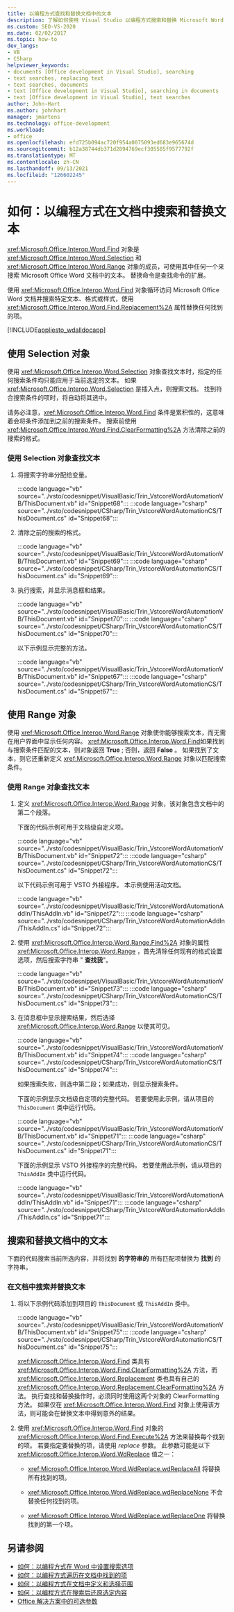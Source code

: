 ```yaml
---
title: 以编程方式查找和替换文档中的文本
description: 了解如何使用 Visual Studio 以编程方式搜索和替换 Microsoft Word 文档中的文本。
ms.custom: SEO-VS-2020
ms.date: 02/02/2017
ms.topic: how-to
dev_langs:
- VB
- CSharp
helpviewer_keywords:
- documents [Office development in Visual Studio], searching
- text searches, replacing text
- text searches, documents
- text [Office development in Visual Studio], searching in documents
- text [Office development in Visual Studio], text searches
author: John-Hart
ms.author: johnhart
manager: jmartens
ms.technology: office-development
ms.workload:
- office
ms.openlocfilehash: efd725b094ac720f954a0075093ed683e965674d
ms.sourcegitcommit: b12a38744db371d2894769ecf305585f9577792f
ms.translationtype: MT
ms.contentlocale: zh-CN
ms.lasthandoff: 09/13/2021
ms.locfileid: "126602245"
---
```

# <a name="how-to-programmatically-search-for-and-replace-text-in-documents"></a>如何：以编程方式在文档中搜索和替换文本
  <xref:Microsoft.Office.Interop.Word.Find> 对象是 <xref:Microsoft.Office.Interop.Word.Selection> 和 <xref:Microsoft.Office.Interop.Word.Range> 对象的成员，可使用其中任何一个来搜索 Microsoft Office Word 文档中的文本。 替换命令是查找命令的扩展。

 使用 <xref:Microsoft.Office.Interop.Word.Find> 对象循环访问 Microsoft Office Word 文档并搜索特定文本、格式或样式，使用 <xref:Microsoft.Office.Interop.Word.Find.Replacement%2A> 属性替换任何找到的项。

 [!INCLUDE[appliesto_wdalldocapp](../vsto/includes/appliesto-wdalldocapp-md.md)]

## <a name="use-a-selection-object"></a>使用 Selection 对象
 使用 <xref:Microsoft.Office.Interop.Word.Selection> 对象查找文本时，指定的任何搜索条件均只能应用于当前选定的文本。 如果 <xref:Microsoft.Office.Interop.Word.Selection> 是插入点，则搜索文档。 找到符合搜索条件的项时，将自动将其选中。

 请务必注意，<xref:Microsoft.Office.Interop.Word.Find> 条件是累积性的，这意味着会将条件添加到之前的搜索条件。 搜索前使用 <xref:Microsoft.Office.Interop.Word.Find.ClearFormatting%2A> 方法清除之前的搜索的格式。

### <a name="to-find-text-using-a-selection-object"></a>使用 Selection 对象查找文本

1. 将搜索字符串分配给变量。

    :::code language="vb" source="../vsto/codesnippet/VisualBasic/Trin_VstcoreWordAutomationVB/ThisDocument.vb" id="Snippet68":::
    :::code language="csharp" source="../vsto/codesnippet/CSharp/Trin_VstcoreWordAutomationCS/ThisDocument.cs" id="Snippet68":::

2. 清除之前的搜索的格式。

    :::code language="vb" source="../vsto/codesnippet/VisualBasic/Trin_VstcoreWordAutomationVB/ThisDocument.vb" id="Snippet69":::
    :::code language="csharp" source="../vsto/codesnippet/CSharp/Trin_VstcoreWordAutomationCS/ThisDocument.cs" id="Snippet69":::

3. 执行搜索，并显示消息框和结果。

    :::code language="vb" source="../vsto/codesnippet/VisualBasic/Trin_VstcoreWordAutomationVB/ThisDocument.vb" id="Snippet70":::
    :::code language="csharp" source="../vsto/codesnippet/CSharp/Trin_VstcoreWordAutomationCS/ThisDocument.cs" id="Snippet70":::

   以下示例显示完整的方法。

   :::code language="vb" source="../vsto/codesnippet/VisualBasic/Trin_VstcoreWordAutomationVB/ThisDocument.vb" id="Snippet67":::
   :::code language="csharp" source="../vsto/codesnippet/CSharp/Trin_VstcoreWordAutomationCS/ThisDocument.cs" id="Snippet67":::

## <a name="use-a-range-object"></a>使用 Range 对象
 使用 <xref:Microsoft.Office.Interop.Word.Range> 对象使你能够搜索文本，而无需在用户界面中显示任何内容。 <xref:Microsoft.Office.Interop.Word.Find>如果找到与搜索条件匹配的文本，则对象返回 **True** ; 否则，返回 **False** 。 如果找到了文本，则它还重新定义 <xref:Microsoft.Office.Interop.Word.Range> 对象以匹配搜索条件。

### <a name="to-find-text-using-a-range-object"></a>使用 Range 对象查找文本

1. 定义 <xref:Microsoft.Office.Interop.Word.Range> 对象，该对象包含文档中的第二个段落。

    下面的代码示例可用于文档级自定义项。

    :::code language="vb" source="../vsto/codesnippet/VisualBasic/Trin_VstcoreWordAutomationVB/ThisDocument.vb" id="Snippet72":::
    :::code language="csharp" source="../vsto/codesnippet/CSharp/Trin_VstcoreWordAutomationCS/ThisDocument.cs" id="Snippet72":::

    以下代码示例可用于 VSTO 外接程序。 本示例使用活动文档。

    :::code language="vb" source="../vsto/codesnippet/VisualBasic/Trin_VstcoreWordAutomationAddIn/ThisAddIn.vb" id="Snippet72":::
    :::code language="csharp" source="../vsto/codesnippet/CSharp/Trin_VstcoreWordAutomationAddIn/ThisAddIn.cs" id="Snippet72":::

2. 使用 <xref:Microsoft.Office.Interop.Word.Range.Find%2A> 对象的属性 <xref:Microsoft.Office.Interop.Word.Range> ，首先清除任何现有的格式设置选项，然后搜索字符串 " **查找我**"。

    :::code language="vb" source="../vsto/codesnippet/VisualBasic/Trin_VstcoreWordAutomationVB/ThisDocument.vb" id="Snippet73":::
    :::code language="csharp" source="../vsto/codesnippet/CSharp/Trin_VstcoreWordAutomationCS/ThisDocument.cs" id="Snippet73":::

3. 在消息框中显示搜索结果，然后选择 <xref:Microsoft.Office.Interop.Word.Range> 以使其可见。

    :::code language="vb" source="../vsto/codesnippet/VisualBasic/Trin_VstcoreWordAutomationVB/ThisDocument.vb" id="Snippet74":::
    :::code language="csharp" source="../vsto/codesnippet/CSharp/Trin_VstcoreWordAutomationCS/ThisDocument.cs" id="Snippet74":::

    如果搜索失败，则选中第二段；如果成功，则显示搜索条件。

   下面的示例显示文档级自定项的完整代码。 若要使用此示例，请从项目的 `ThisDocument` 类中运行代码。

   :::code language="vb" source="../vsto/codesnippet/VisualBasic/Trin_VstcoreWordAutomationVB/ThisDocument.vb" id="Snippet71":::
   :::code language="csharp" source="../vsto/codesnippet/CSharp/Trin_VstcoreWordAutomationCS/ThisDocument.cs" id="Snippet71":::

   下面的示例显示 VSTO 外接程序的完整代码。 若要使用此示例，请从项目的 `ThisAddIn` 类中运行代码。

   :::code language="vb" source="../vsto/codesnippet/VisualBasic/Trin_VstcoreWordAutomationAddIn/ThisAddIn.vb" id="Snippet71":::
   :::code language="csharp" source="../vsto/codesnippet/CSharp/Trin_VstcoreWordAutomationAddIn/ThisAddIn.cs" id="Snippet71":::

## <a name="search-for-and-replace-text-in-documents"></a>搜索和替换文档中的文本
 下面的代码搜索当前所选内容，并将找到 **的字符串的** 所有匹配项替换为 **找到** 的字符串。

### <a name="to-search-for-and-replace-text-in-documents"></a>在文档中搜索并替换文本

1. 将以下示例代码添加到项目的 `ThisDocument` 或 `ThisAddIn` 类中。

     :::code language="vb" source="../vsto/codesnippet/VisualBasic/Trin_VstcoreWordAutomationVB/ThisDocument.vb" id="Snippet75":::
     :::code language="csharp" source="../vsto/codesnippet/CSharp/Trin_VstcoreWordAutomationCS/ThisDocument.cs" id="Snippet75":::

     <xref:Microsoft.Office.Interop.Word.Find> 类具有 <xref:Microsoft.Office.Interop.Word.Find.ClearFormatting%2A> 方法，而 <xref:Microsoft.Office.Interop.Word.Replacement> 类也具有自己的 <xref:Microsoft.Office.Interop.Word.Replacement.ClearFormatting%2A> 方法。 执行查找和替换操作时，必须同时使用这两个对象的 ClearFormatting 方法。 如果仅在 <xref:Microsoft.Office.Interop.Word.Find> 对象上使用该方法，则可能会在替换文本中得到意外的结果。

2. 使用 <xref:Microsoft.Office.Interop.Word.Find> 对象的 <xref:Microsoft.Office.Interop.Word.Find.Execute%2A> 方法来替换每个找到的项。 若要指定要替换的项，请使用 *replace* 参数。 此参数可能是以下 <xref:Microsoft.Office.Interop.Word.WdReplace> 值之一：

    - <xref:Microsoft.Office.Interop.Word.WdReplace.wdReplaceAll> 将替换所有找到的项。

    - <xref:Microsoft.Office.Interop.Word.WdReplace.wdReplaceNone> 不会替换任何找到的项。

    - <xref:Microsoft.Office.Interop.Word.WdReplace.wdReplaceOne> 将替换找到的第一个项。

## <a name="see-also"></a>另请参阅
- [如何：以编程方式在 Word 中设置搜索选项](../vsto/how-to-programmatically-set-search-options-in-word.md)
- [如何：以编程方式遍历在文档中找到的项](../vsto/how-to-programmatically-loop-through-found-items-in-documents.md)
- [如何：以编程方式在文档中定义和选择范围](../vsto/how-to-programmatically-define-and-select-ranges-in-documents.md)
- [如何：以编程方式在搜索后还原选定内容](../vsto/how-to-programmatically-restore-selections-after-searches.md)
- [Office 解决方案中的可选参数](../vsto/optional-parameters-in-office-solutions.md)
